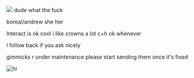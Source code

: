 ![](https://komarev.com/ghpvc/?username=your-github-username&color=grey) dude what the fuck

boreal/andrew she her

Interact is ok cool i like crowns a lot c+h ok whenever

I follow back if you ask nicely

gimmicks r under maintenance please start sending them once it's fixed

![hi](https://files.catbox.moe/3p46th.png)
